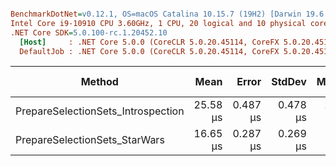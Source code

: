 ``` ini

BenchmarkDotNet=v0.12.1, OS=macOS Catalina 10.15.7 (19H2) [Darwin 19.6.0]
Intel Core i9-10910 CPU 3.60GHz, 1 CPU, 20 logical and 10 physical cores
.NET Core SDK=5.0.100-rc.1.20452.10
  [Host]     : .NET Core 5.0.0 (CoreCLR 5.0.20.45114, CoreFX 5.0.20.45114), X64 RyuJIT
  DefaultJob : .NET Core 5.0.0 (CoreCLR 5.0.20.45114, CoreFX 5.0.20.45114), X64 RyuJIT


```
|                             Method |     Mean |    Error |   StdDev |   Median | Rank |  Gen 0 |  Gen 1 | Gen 2 | Allocated |
|----------------------------------- |---------:|---------:|---------:|---------:|-----:|-------:|-------:|------:|----------:|
| PrepareSelectionSets_Introspection | 25.58 μs | 0.487 μs | 0.478 μs | 25.36 μs |    2 | 2.5024 | 0.2136 |     - |  25.63 KB |
|      PrepareSelectionSets_StarWars | 16.65 μs | 0.287 μs | 0.269 μs | 16.53 μs |    1 | 1.7700 | 0.1221 |     - |  18.34 KB |
